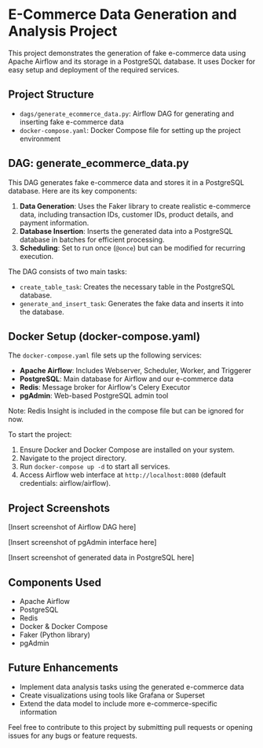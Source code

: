# E-Commerce Data Generation and Analysis Project

This project demonstrates the generation of fake e-commerce data using Apache Airflow and its storage in a PostgreSQL database. It uses Docker for easy setup and deployment of the required services.

## Project Structure

- `dags/generate_ecommerce_data.py`: Airflow DAG for generating and inserting fake e-commerce data
- `docker-compose.yaml`: Docker Compose file for setting up the project environment

## DAG: generate_ecommerce_data.py

This DAG generates fake e-commerce data and stores it in a PostgreSQL database. Here are its key components:

1. **Data Generation**: Uses the Faker library to create realistic e-commerce data, including transaction IDs, customer IDs, product details, and payment information.
2. **Database Insertion**: Inserts the generated data into a PostgreSQL database in batches for efficient processing.
3. **Scheduling**: Set to run once (`@once`) but can be modified for recurring execution.

The DAG consists of two main tasks:
- `create_table_task`: Creates the necessary table in the PostgreSQL database.
- `generate_and_insert_task`: Generates the fake data and inserts it into the database.

## Docker Setup (docker-compose.yaml)

The `docker-compose.yaml` file sets up the following services:

- **Apache Airflow**: Includes Webserver, Scheduler, Worker, and Triggerer
- **PostgreSQL**: Main database for Airflow and our e-commerce data
- **Redis**: Message broker for Airflow's Celery Executor
- **pgAdmin**: Web-based PostgreSQL admin tool

Note: Redis Insight is included in the compose file but can be ignored for now.

To start the project:

1. Ensure Docker and Docker Compose are installed on your system.
2. Navigate to the project directory.
3. Run `docker-compose up -d` to start all services.
4. Access Airflow web interface at `http://localhost:8080` (default credentials: airflow/airflow).

## Project Screenshots

[Insert screenshot of Airflow DAG here]

[Insert screenshot of pgAdmin interface here]

[Insert screenshot of generated data in PostgreSQL here]

## Components Used

- Apache Airflow
- PostgreSQL
- Redis
- Docker & Docker Compose
- Faker (Python library)
- pgAdmin

## Future Enhancements

- Implement data analysis tasks using the generated e-commerce data
- Create visualizations using tools like Grafana or Superset
- Extend the data model to include more e-commerce-specific information

Feel free to contribute to this project by submitting pull requests or opening issues for any bugs or feature requests.

